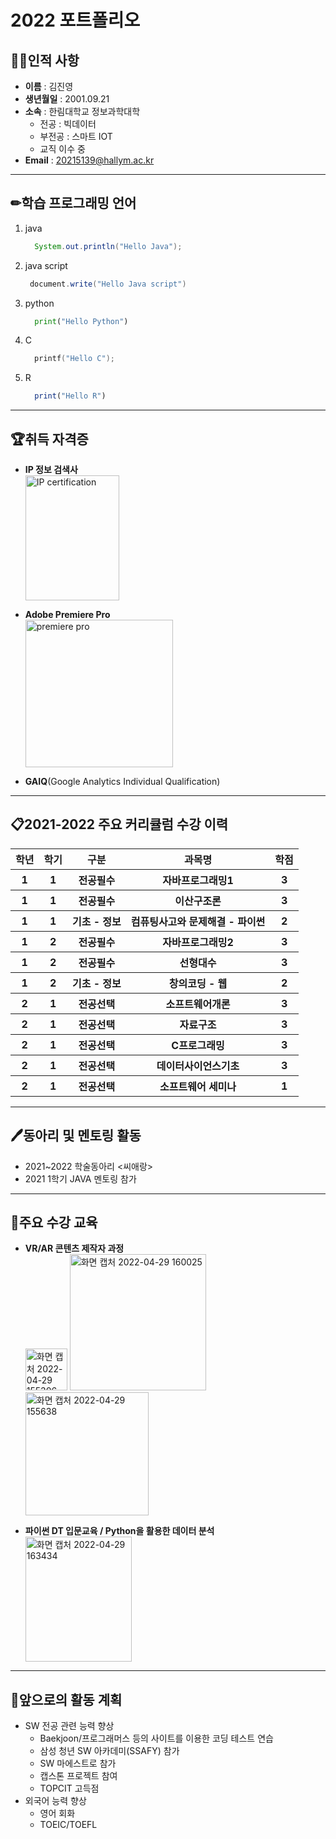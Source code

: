 
# 2022 포트폴리오

## 🧑‍🎓인적&nbsp;사항
- **이름** : 김진영 <br>
- **생년월일** : 2001.09.21<br>
- **소속** : 한림대학교 정보과학대학 <br>
  - 전공 : 빅데이터 <br>
  - 부전공 : 스마트 IOT <br>
  - 교직 이수 중 <br>
- **Email** : 20215139@hallym.ac.kr
---

##  ✏학습 프로그래밍 언어
1. java
   ```java
     System.out.println("Hello Java");
   ```
2. java script
    ```java script
     document.write("Hello Java script")
     ``` 
4. python
   ```python
     print("Hello Python")
   ``` 
6. C
   ```c
     printf("Hello C");
   ```
7. R
   ```R
     print("Hello R")
   ``` 
---

## 🏆취득 자격증
- **IP 정보 검색사** <br>
  <img width="150" height = "200" alt="IP certification" src="https://user-images.githubusercontent.com/80821610/165900566-4276382a-4af8-45ce-8271-1ffe5a083c37.png">

- **Adobe Premiere Pro** <br>
  <img width="236" alt="premiere pro" src="https://user-images.githubusercontent.com/80821610/165899223-00e631dd-fc7f-47ca-b4a6-d3daad91330a.png">
  
- **GAIQ**(Google Analytics Individual Qualification) <br>
---
 
## 📋2021-2022 주요 커리큘럼 수강 이력

<table>
  <tr>
    <th>학년</th>
    <th>학기</th>
    <th>구분</th>
    <th>과목명</th>
    <th>학점</th>
  </tr>
  <tr>
    <th>1</th>
    <th>1</th>
    <th>전공필수</th>
    <th>자바프로그래밍1</th>
    <th>3</th>
  </tr>
  <tr>
    <th>1</th>
    <th>1</th>
    <th>전공필수</th>
    <th>이산구조론</th>
    <th>3</th>
  </tr>
  <tr>
    <th>1</th>
    <th>1</th>
    <th>기초 - 정보</th>
    <th>컴퓨팅사고와 문제해결 - 파이썬</th>
    <th>2</th>
  </tr>
  <tr>
    <th>1</th>
    <th>2</th>
    <th>전공필수</th>
    <th>자바프로그래밍2</th>
    <th>3</th>
  </tr>
  <tr>
    <th>1</th>
    <th>2</th>
    <th>전공필수</th>
    <th>선형대수</th>
    <th>3</th>
  </tr>
   <tr>
    <th>1</th>
    <th>2</th>
    <th>기초 - 정보</th>
    <th>창의코딩 - 웹</th>
    <th>2</th>
  </tr>
  <tr>
    <th>2</th>
    <th>1</th>
    <th>전공선택</th>
    <th>소프트웨어개론</th>
    <th>3</th>
  </tr>
  <tr>
    <th>2</th>
    <th>1</th>
    <th>전공선택</th>
    <th>자료구조</th>
    <th>3</th>
  </tr>
  <tr>
    <th>2</th>
    <th>1</th>
    <th>전공선택</th>
    <th>C프로그래밍</th>
    <th>3</th>
  </tr>
  <tr>
    <th>2</th>
    <th>1</th>
    <th>전공선택</th>
    <th>데이터사이언스기초</th>
    <th>3</th>
  </tr>
  <tr>
    <th>2</th>
    <th>1</th>
    <th>전공선택</th>
    <th>소프트웨어 세미나</th>
    <th>1</th>
  </tr>
</table>

---

## 🖊동아리 및 멘토링 활동
- 2021~2022 학술동아리 <씨애랑>
- 2021 1학기 JAVA 멘토링 참가
---

## 📄주요&nbsp;수강&nbsp;교육 
- **VR/AR 콘텐츠 제작자 과정** <br>
  <img width="67" alt="화면 캡처 2022-04-29 155306" src="https://user-images.githubusercontent.com/80821610/165899871-f3f7e767-dfea-4346-98d6-1196afcceb66.png"> <img width="218" alt="화면 캡처 2022-04-29 160025" src="https://user-images.githubusercontent.com/80821610/165899884-1577bcbc-dd9f-4e4d-996a-226db884d935.png"> <img width="197" alt="화면 캡처 2022-04-29 155638" src="https://user-images.githubusercontent.com/80821610/165899889-53166293-bfe7-4b6b-ba8c-4472a6cb24b6.png">

- **파이썬 DT 입문교육 / Python을 활용한 데이터 분석** <br>
  <img width="170" height = "200" alt="화면 캡처 2022-04-29 163434" src="https://user-images.githubusercontent.com/80821610/165902560-d8f9102f-1e82-4e89-a779-c39286067c35.png">
---

## 🤔앞으로의 활동 계획
- SW 전공 관련 능력 향상
  - Baekjoon/프로그래머스 등의 사이트를 이용한 코딩 테스트 연습
  - 삼성 청년 SW 아카데미(SSAFY) 참가
  - SW 마에스트로 참가
  - 캡스톤 프로젝트 참여
  - TOPCIT 고득점
- 외국어 능력 향상
  - 영어 회화 
  - TOEIC/TOEFL

